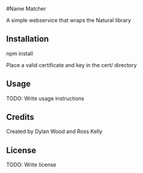 #Name Matcher

A simple webservice that wraps the Natural library

## Installation

npm install

Place a valid certificate and key in the cert/ directory

## Usage

TODO: Write usage instructions

## Credits

Created by Dylan Wood and Ross Kelly

## License

TODO: Write license

